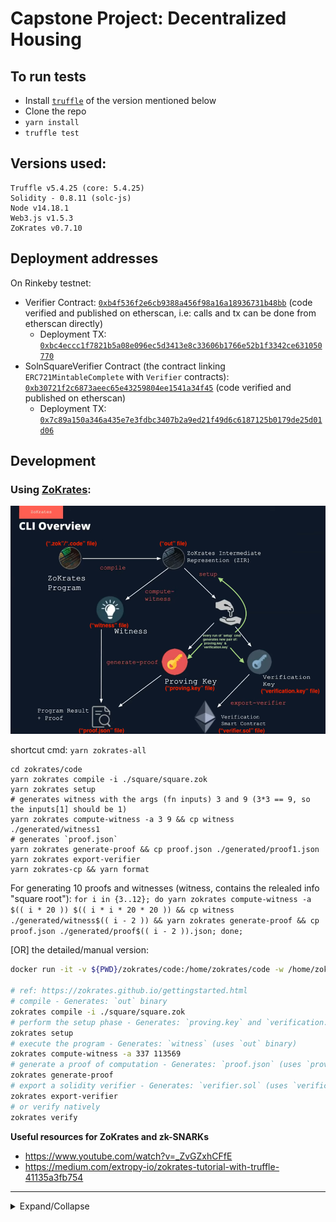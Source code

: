 # Capstone Project: Decentralized Housing

## To run tests

- Install [`truffle`](https://trufflesuite.com/docs/truffle/getting-started/installation) of the version mentioned below
- Clone the repo
- `yarn install`
- `truffle test`

## Versions used:

```
Truffle v5.4.25 (core: 5.4.25)
Solidity - 0.8.11 (solc-js)
Node v14.18.1
Web3.js v1.5.3
ZoKrates v0.7.10
```

## Deployment addresses

On Rinkeby testnet:

- Verifier Contract: [`0xb4f536f2e6cb9388a456f98a16a18936731b48bb`](https://rinkeby.etherscan.io/address/0xb4f536f2e6cb9388a456f98a16a18936731b48bb) (code verified and published on etherscan, i.e: calls and tx can be done from etherscan directly)
  - Deployment TX: [`0xbc4eccc1f7821b5a08e096ec5d3413e8c33606b1766e52b1f3342ce631050770`](https://rinkeby.etherscan.io/tx/0xbc4eccc1f7821b5a08e096ec5d3413e8c33606b1766e52b1f3342ce631050770)
- SolnSquareVerifier Contract (the contract linking `ERC721MintableComplete` with `Verifier` contracts): [`0xb30721f2c6873aeec65e43259804ee1541a34f45`](https://rinkeby.etherscan.io/address/0xb30721f2c6873aeec65e43259804ee1541a34f45) (code verified and published on etherscan)
  - Deployment TX: [`0x7c89a150a346a435e7e3fdbc3407b2a9ed21f49d6c6187125b0179de25d01d06`](https://rinkeby.etherscan.io/tx/0x7c89a150a346a435e7e3fdbc3407b2a9ed21f49d6c6187125b0179de25d01d06)

## Development

### Using [ZoKrates](https://zokrates.github.io/gettingstarted.html):

![ZoKrates CLI](./zokrates.png)

shortcut cmd: `yarn zokrates-all`

```
cd zokrates/code
yarn zokrates compile -i ./square/square.zok
yarn zokrates setup
# generates witness with the args (fn inputs) 3 and 9 (3*3 == 9, so the inputs[1] should be 1)
yarn zokrates compute-witness -a 3 9 && cp witness ./generated/witness1
# generates `proof.json`
yarn zokrates generate-proof && cp proof.json ./generated/proof1.json
yarn zokrates export-verifier
yarn zokrates-cp && yarn format
```

For generating 10 proofs and witnesses (witness, contains the relealed info "square root"):
`for i in {3..12}; do yarn zokrates compute-witness -a $(( i * 20 )) $(( i * i * 20 * 20 )) && cp witness ./generated/witness$(( i - 2 )) && yarn zokrates generate-proof && cp proof.json ./generated/proof$(( i - 2 )).json; done;`

[OR] the detailed/manual version:

```sh
docker run -it -v ${PWD}/zokrates/code:/home/zokrates/code -w /home/zokrates/code zokrates/zokrates:0.7.10 /bin/bash

# ref: https://zokrates.github.io/gettingstarted.html
# compile - Generates: `out` binary
zokrates compile -i ./square/square.zok
# perform the setup phase - Generates: `proving.key` and `verification.key` (uses `out` binary)
zokrates setup
# execute the program - Generates: `witness` (uses `out` binary)
zokrates compute-witness -a 337 113569
# generate a proof of computation - Generates: `proof.json` (uses `proving.key` and `witness`)
zokrates generate-proof
# export a solidity verifier - Generates: `verifier.sol` (uses `verification.key`)
zokrates export-verifier
# or verify natively
zokrates verify
```

**Useful resources for ZoKrates and zk-SNARKs**

- https://www.youtube.com/watch?v=_ZvGZxhCFfE
- https://medium.com/extropy-io/zokrates-tutorial-with-truffle-41135a3fb754

---

<details>
<summary>Expand/Collapse</summary>

Source: https://github.com/udacity/Blockchain-Capstone

# Udacity Blockchain Capstone

The capstone will build upon the knowledge you have gained in the course in order to build a decentralized housing product.

## Project Steps

1. Clone the project repository
2. Explore the code base.
3. Fill out ERC721 Mintable Contract in ERC721Mintable.sol
4. Write test cases TestERC721Mintable.js
5. Compile and pass test cases in TestERC721Mintable.js
6. Implement Zokrates
   - Using Docker to install and instantiate a Zokrates zkSnarks development environment
   - Completes the Zokrates proof in square.code by adding the variable names in square.code
   - Compile program
   - Trusted setup
   - Compute witness
   - Generate Proof
   - Export Verifier.sol
   - Note: This project uses solidity version 0.5.2 so you will be required to update the code in Verifier.sol accordingly based on the compiler errors you receive
7. Write a test script to verify the solidity contract generated by Zokrates executed successfully - TestSquareVerifier.js
8. Write test contract for ZK and ERC721 integration - SolnSquareVerifier.sol
9. Compile and pass with TestSolnSquareVerifier.js
10. Deploy latest contracts generated by Zokrates (a.k.a verifier.sol)
11. Deploy SolnSquareVerifier contract to Rinkeby network
12. Mint 10 tokens
13. Generate OpenSea marketplace
14. Test and Verify OpenSea with your SolnSquareVerifier tokens
    - List 5 of your tokens on the marketplace
    - Purchase those 5 tokens using a different address
15. Complete required documentation and submit!

## Project Resources

- [Remix - Solidity IDE](https://remix.ethereum.org/)
- [Visual Studio Code](https://code.visualstudio.com/)
- [Truffle Framework](https://truffleframework.com/)
- [Ganache - One Click Blockchain](https://truffleframework.com/ganache)
- [Open Zeppelin ](https://openzeppelin.org/)
- [Interactive zero knowledge 3-colorability demonstration](http://web.mit.edu/~ezyang/Public/graph/svg.html)
- [Docker](https://docs.docker.com/install/)
- [ZoKrates](https://github.com/Zokrates/ZoKrates)
</details>
